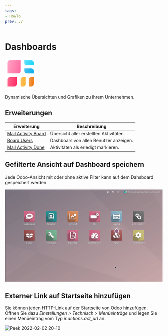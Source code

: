 ```yaml
---
tags:
- HowTo
prev: ./
---
```

# Dashboards
![icons_odoo_board](assets/icons_odoo_board.png)

Dynamische Übersichten und Grafiken zu ihrem Unternehmen.

## Erweiterungen

| Erweiterung                                       | Beschreibung                            |
| ------------------------------------------------- | --------------------------------------- |
| [Mail Activity Board](Mail%20Activity%20Board.md) | Übersicht aller erstellten Aktivitäten. |
| [Board Users](Board%20Users.md)                   | Dashboars von allen Benutzer anzeigen.  |
| [Mail Activity Done](Mail%20Activity%20Done.md)   | Aktivitäten als erledigt markieren.     |

## Gefilterte Ansicht auf Dashboard speichern

Jede Odoo-Ansicht mit oder ohne aktive Filter kann auf dem Dahsboard gespeichert werden.

![Dashboards Beispiel Speichern](assets/Dashboards%20Beispiel%20Speichern.gif)

## Externer Link auf Startseite hinzufügen

Sie können jeden HTTP-Link auf der Startseite von Odoo hinzufügen. Öffnen Sie dazu *Einstellungen > Technisch > Menüeinträge* und legen Sie einen Menüeintrag vom Typ *ir.actions.act_url* an.

![Peek 2022-02-02 20-10](assets/Externer%20Link%20auf%20Startseite%20hinzufüge.gif)